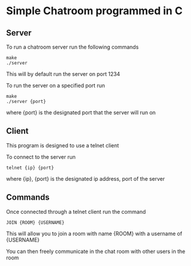 # Simple Chatroom programmed in C

## Server

To run a chatroom server run the following commands
```
make
./server
```
This will by default run the server on port 1234

To run the server on a specified port run 
```
make
./server {port}
```
where {port} is the designated port that the server will run on

## Client

This program is designed to use a telnet client

To connect to the server run 
```
telnet {ip} {port}
```
where {ip}, {port} is the designated ip address, port of the server

## Commands

Once connected through a telnet client run the command
```
JOIN {ROOM} {USERNAME}
```
This will allow you to join a room with name {ROOM} with a username of {USERNAME}

You can then freely communicate in the chat room with other users in the room